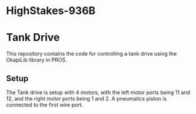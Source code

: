 # HighStakes-936B

# Tank Drive

This repository contains the code for controlling a tank drive using the OkapiLib library in PROS.

## Setup

The Tank drive is setup with 4 motors, with the left motor ports being 11 and 12, and the right motor ports being 1 and 2. A pneumatics piston is connected to the first wire port. 

